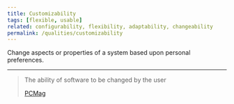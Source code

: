 ```yaml
---
title: Customizability
tags: [flexible, usable]
related: configurability, flexibility, adaptability, changeability
permalink: /qualities/customizability
---
```


Change aspects or properties of a system based upon personal preferences.

<hr>

>The ability of software to be changed by the user
>
>[PCMag](https://www.pcmag.com/encyclopedia/term/customizability)



